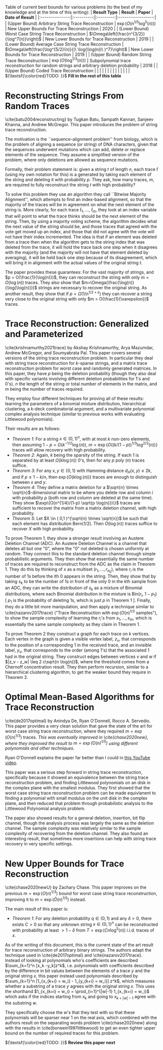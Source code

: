 Table of current best bounds for various problems (to the best of my knowledge and at the time of this writing):
| **Result Type** | **Result** | **Paper** | **Date of Result** |
|:---------------:|:----------:|:---------:|:------------------:|
| (Upper Bound) Arbitrary String Trace Reconstruction | $\exp\left(O(n^{1/5} \log^{5}(n))\right)$ | New Upper Bounds For Trace Reconstruction |         2020 |
| (Lower Bound) Worst Case String Trace Reconstruction | $\Omega\left(\frac{n^{3/2}}{\log^7(n)}\right)$ | New Lower Bounds for Trace Reconstruction | 2019 |
| (Lower Bound) Average Case String Trace Reconstruction  |  $\Omega\left(\frac{\log^{5/2}(n)}{(\ \log(\log(n))\ )^7}\right)$  |  New Lower Bounds for Trace Reconstruction  | 2019 |
| (Upper Bound) Random String Trace Reconstruction | $\exp\left(O(\log^{1/3}(n))\right)$  | Subpolynomial trace reconstruction for random strings and arbitrary deletion probability  | 2018  |
| (Upper Bound) Coded Trace Reconstruction  |    |    |  |
|   |    |    |  |
|   |    |    |  |
${\textsf{\color{red}TODO: }}$ **Fill in the rest of this table**


# Reconstructing Strings From Random Traces
\cite{batu2004reconstructing} by Tugkan Batu, Sampath Kannan, Sanjeev Khanna, and Andrew McGregor. This paper introduces the problem of string trace reconstruction. 
    
The motivation is the ``sequence-alignment problem'' from biology, which is the problem of aligning a sequence (or string) of DNA characters, given that the sequences underwent mutations which can add, delete or replace elements of the sequence. They assume a simplified version of the problem, where only deletions are allowed as sequence mutations. 

Formally, their problem statement is: given a string $t$ of length $n$, each trace $\tilde{t}$ (using my own notation for this) is a generated by taking each element of the string and deleting it with probability $p$. They ask, how many traces, $m$, are required to fully reconstruct the string $t$ with high probability?

To solve this problem they use an algorithm they call ``Bitwise Majority Alignment'', which attempts to find an index-based alignment, so that the majority of the traces will be in agreement on what the next element of the string is. More clearly, for each trace $\tilde{t}_1$, $\dots$, $\tilde{t}_m$, they look at an index variable that will point to what the trace thinks should be the next element of the string. Then, by using a majority voting scheme, the algorithm decides what the next value of the string should be, and those traces that agreed with the vote get moved up an index, and those that did not agree with the vote will not have their index incremented. The idea is that if an element was deleted from a trace then when the algorithm gets to the string index that was deleted from the trace, it will hold the trace back one step when it disagrees with the majority (and the majority will not have that element deleted by averaging), it will be held back one step because of its disagreement, which will bring it in alignment with the actual values of the original string $t$. 

The paper provides these guarantees: For the vast majority of strings, and $p = O(\frac{1}{\log(n)})$, they can reconstruct the string with only $m = O(
\log(n))$ traces. They also show that $m=\Omega(\frac{\log(n)}{\log(\log(n))})$ strings are necessary to recover the original string. As another result, they show that if $p = \Omega(1 / n^{1/2 + \varepsilon})$ they can recover a string very close to the original string with only $m = O(\frac{1}{\varepsilon})$ traces. 


# Trace Reconstruction: Generalized and Parameterized
\cite{krishnamurthy2021trace} by Akshay Krishnamurthy, Arya Mazumdar, Andrew McGregor, and Soumyabrata Pal. This paper covers several versions of the string trace reconstruction problem. In particular they deal with string trace reconstruction for $k$-sparse strings, and a matrix trace reconstruction problem for worst case and randomly generated matrices. In this paper, they have $p$ being the deletion probability (though they also deal with specific variants involving different deletion probabilities for $1$'s and $0$'s), $n$ the length of the string or total number of elements in the matrix, and $m$ being the number of traces required. 

They employ four different techniques for proving all of these results: learning the parameters of a binomial mixture distribution, hierarchical clustering, a k-deck combinatorial argument, and a multivariate polynomial complex analysis technique (similar to previous works with evaluating Littlewood polynomials). 

Their results are as follows: 
- *Theorem 1*: For a string $x \in (0,1)^n$, with at most $k$ non-zero elements, then assuming $1 - p = \Omega( k^{-1/2} \log(n) )$, $m = \exp\{ O( (k/(1-p))^{1/3} \log^{2/3}(n) ) \}$ traces will allow recovery with high probability.
- *Theorem 2*: Again, $k$ being the sparsity of the string. If each $1$ is separated by at least $\Omega(k \log(n) )$ 0's, then for any $p$ poly $(n)$ traces suffice.
- *Theorem 3*: For any $x,y \in \{0,1\}$ with Hamming distance $d_H(x,y) \leq 2k$, and if $p \leq 1 - k/n$, then $\exp\{O(k \log(n))\}$ traces are enough to distinguish between $x$ and $y$.
- *Theorem 4*: They define a matrix deletion for a $\sqrt{n} \times \sqrt{n}$-dimensional matrix to be where you delete row and column $i$ with probability $p$ (both row and column are deleted at the same time). They show $\exp\{O(n^{1/4}/(1-p) \sqrt{p \log(n)})\}$ traces are sufficient to recover the matrix from a matrix deletion channel, with high probability.
- *Theorem 5*: Let $X \in ( 0,1 )^{\sqrt{n} \times \sqrt{n}}$ be such that each element has distribution Bern(1/2). Then $O(\log(n))$ traces suffice to recover $X$ with high probability.


To prove Theorem 1, they show a stronger result involving an Austere Deletion Channel (ADC). An Austere Deletion Channel is a channel that deletes all but one "0", where the "0" not deleted is chosen uniformly at random. They connect this to the standard deletion channel through simple probabilistic arguments. They then show that essentially the same number of traces are required to reconstruct from the ADC as the claim in Theorem 1. They do this by thinking of $x$ as a multiset $(r_1, \dots, r_{n_0})$, where $r_i$ is the number of 1s before the $i$th 0 appears in the string. Then, they show that by taking $s_k$ to be the number of 1s in front of the only 0 in the $k$th sample from an ADC, they can write the distribution of $s_k$ as a mixture of Binomial distributions, where each Binomial distribution in the mixture is Bin($r_i$, $1 - p_1$) [ $p_1$ is the probability of deleting 1s, which is just $p$ in Theorem 1 ]. Finally, they do a little bit more manipulation, and then apply a technique similar to \cite{nazarov2017trace} ("Trace Reconstruction with $\exp(O(n)^{1/3}$ samples"), to show the sample complexity of learning the $r_i$'s from $s_1, \dots, s_m$, which is essentially the same sample complexity as they claim in Theorem 1. 

To prove Theorem 2 they construct a graph for each trace on $k$ vertices. Each vertex in the graph is given a visible vertex label, $z_v$, that corresponds to the position of a corresponding 1 in the received trace, and an invisible label, $y_v$, that corresponds to the order (among 1's) that the associated 1 had in the original string. They construct edges between vertices $v$ and $w$ if $|z_v - z_w| \leq 2 c\sqrt{n \log(n)}$, where the threshold comes from a Chernoff concentration result. They then perform recursion, similar to a hierarchical clustering algorithm, to get the weaker bound they require in Theorem 2. 


# Optimal Mean-Based Algorithms for Trace Reconstruction 
\cite{de2017optimal} by Anindya De, Ryan O’Donnell, Rocco A. Servedio. This paper provides a very clean solution that gave the state of the art for worst case string trace reconstruction, where they required $m = \exp(O(n)^{1/3})$ traces. _This was eventually improved in \cite{chase2020new}, where they improved the result to $m = \exp(O(n)^{1/5})$ using different polynomials and other techniques_. 

Ryan O'Donnell explains the paper far better than I could in [this YouTube video](https://www.youtube.com/watch?v=Ys11H5smSIM). 

This paper was a serious step forward in string trace reconstruction, specifically because it showed an equivalence between the string trace reconstruction problem, and finding Littlewood polynomials on an disk in the complex plane with the smallest modulus. They first showed that the worst case string trace reconstruction problem can be made equivlanent to finding a polynomial with small modulus on the unit disk in the complex plane, and then reduced that problem through probabilistic analysis to the Littlewood Polynomial analysis problem. 

The paper also showed results for a general deletion, insertion, bit flip channel, though the analysis process was largely the same as the deletion channel. The sample complexity was relatively similar to the sample complexity of recovering from the deletion channel. They also found an interesting result, that sometimes more insertions can help with string trace recovery in very specific settings. 



# New Upper Bounds for Trace Reconstruction
\cite{chase2020newU} by Zachary Chase. This paper improves on the previous $m = \exp(O(n)^{1/3})$ bound for worst case string trace reconstruction, improving it to $m = \exp(\tilde{O}(n)^{1/5})$ instead. 

The main result of this paper is: 
- *Theorem 1*: For any deletion probability $q \in (0,1)$ and any $\delta > 0$, there exists $C > 0$ so that any unknown string $x \in \{0,1\}^n$ can be reconstructed with probability at least $> 1 - \delta$ from $T = \exp(Cn \log^5(n))$ i.i.d. traces of $x$.

As of the writing of this document, this is the current state of the art result for trace reconstruction of arbitrary binary strings. The authors adapt the technique used in \cite{de2017optimal} and \cite{nazarov2017trace}. Instead of looking at polynomials who's coefficients are described $\sum_{k=1}^n [x_k -y_k]z^k$, i.e. polynomials with coefficients described by the difference in bit values between the elements of a trace $y$ and the original string $x$, this paper instead used polynomials described by $\sum_{k=1}^n [1_{x_{k+i} = w_i} - 1_{y_{k+i} = w_i}] z^k$, which measures whether a substring of a trace $y$ agrees with the original string $x$. This uses the shorthand $1_{x_{k+i} = w_i} = \prod_{i=1}^{|w|-1} 1_{x_{k+i} = w_i}$ which asks if the indices starting from $x_{k}$ and going to $x_{k+|w|-1}$ agree with the substring $w$. 

They specifically choose the $w$'s that they test with so that these polynomials will be sparser near 1 on the real axis, which combined with the authors result on the separating words problem \cite{chase2020new} along with the results in \cite{borwein1997littlewood} to get an even tighter upper bound on the number of required traces for this problem. 

${\textsf{\color{red}TODO: }}$ **Review this paper next**



